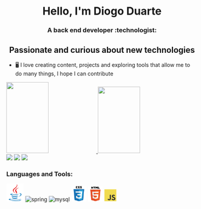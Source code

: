 <h1 align="center">Hello, I'm Diogo Duarte</h1>
<h3 align="center">A back end developer :technologist: </h3>
<h2 align="center">Passionate and curious about new technologies </h2>

- :desktop_computer: I love creating content, projects and exploring tools that allow me to do many things, I hope I can contribute

<div>
<a href="https://github.com/duarterj">
  <img width="47%" height="187em" src="https://github-readme-stats-sigma-five.vercel.app/api?username=duarterj&show_icons=true&theme=blue-green"/>
  
  <img width="47%" height="175em" src="https://github-readme-stats-sigma-five.vercel.app/api/top-langs/?username=duarterj&layout=compact&langs_count=7&theme=blue-green"/>
  
</div>
  
<div> 
<a href="mailto:diogoduartecontact@gmail.com"><img src="https://img.shields.io/badge/-Gmail-%23333?style=for-the-badge&logo=gmail&logoColor=white" target="_blank"></a> 
<a href="https://www.linkedin.com/in/duarterj/" target="_blank"><img src="https://img.shields.io/badge/-LinkedIn-%230077B5?style=for-the-badge&logo=linkedin&logoColor=dark" target="_blank"></a>
<a href="https://www.youtube.com/channel/UCZzzW0UMHT5DLxUbNSCemnA" target="_blank"><img src="https://img.shields.io/badge/YouTube-FF0000?style=for-the-badge&logo=youtube&logoColor=dark" target="_blank"></a>
</div>

  
<h3 align="left">Languages and Tools:</h3>
 
<p>
<img src="https://raw.githubusercontent.com/devicons/devicon/master/icons/java/java-original.svg" alt="java" width="46" height="46"/>
<img src="https://www.vectorlogo.zone/logos/springio/springio-icon.svg" alt="spring" width="33" height="33"/>
<img src="https://cdn-icons-png.flaticon.com/512/5968/5968313.png" alt="mysql" width="35" height="35"/>
<img src="https://raw.githubusercontent.com/devicons/devicon/master/icons/css3/css3-original-wordmark.svg" alt="css3" width="40" height="40"/>  
<img src="https://raw.githubusercontent.com/devicons/devicon/master/icons/html5/html5-original-wordmark.svg" alt="html" width="39" height="39"/> 
<img src="https://raw.githubusercontent.com/devicons/devicon/master/icons/javascript/javascript-original.svg" alt="javascript" width="32" height="32"/>
</p>
  




